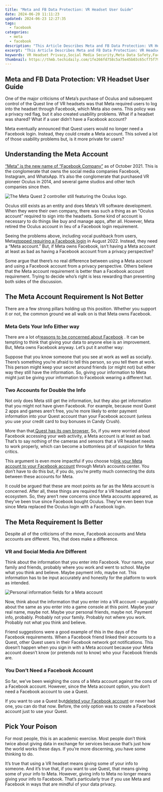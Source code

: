 ```yaml
---
title: "Meta and FB Data Protection: VR Headset User Guide"
date: 2024-06-20 11:11:23
updated: 2024-06-23 12:27:35
tags:
  - facebook
categories:
  - meta
  - facebook
description: "This Article Describes Meta and FB Data Protection: VR Headset User Guide"
excerpt: "This Article Describes Meta and FB Data Protection: VR Headset User Guide"
keywords: VR Headset Privacy,Social Media Security,Meta Data Safety,Facebook Data Protection,Digital Rights Guide,Online User Guidance,Personal Data Shielding
thumbnail: https://thmb.techidaily.com/1fe266fd758c5a75e45b03c65cf75f79c47b7be92cf62fce6f2e53504509e2e1.jpg
---
```


## Meta and FB Data Protection: VR Headset User Guide

 One of the major criticisms of Meta’s purchase of Oculus and subsequent control of the Quest line of VR headsets was that Meta required users to log into the headset through Facebook, which Meta also owns. This policy was a privacy red flag, but it also created usability problems. What if a headset was shared? What if a user didn’t have a Facebook account?

 Meta eventually announced that Quest users would no longer need a Facebook login. Instead, they could create a Meta account. This solved a lot of those usability problems but, is it more private for users?

## Understanding the Meta Account

[“Meta” is the new name of “Facebook Company”](https://www.makeuseof.com/facebook-announced-meta-its-new-brand/) as of October 2021\. This is the conglomerate that owns the social media companies Facebook, Instagram, and WhatsApp. It’s also the conglomerate that purchased VR pioneer Oculus in 2014, and several game studios and other tech companies since then.

![The Meta Quest 2 controller still featuring the Oculus logo.](https://static1.makeuseofimages.com/wordpress/wp-content/uploads/2022/09/artifacts-of-oculus.jpg)

 Oculus still exists as an entity and does Meta’s VR software development. When they were their own company, there was such a thing as an “Oculus account” required to sign into the headsets. Some kind of account is necessary to do things like buy and manage apps, after all. However, Meta retired the Oculus account in lieu of a Facebook login requirement.

 Seeing the problems above, including vocal pushback from users, Meta[stopped requiring a Facebook login](https://www.meta.com/help/accounts/?utm%5Fsource=www.bing.com&utm%5Fmedium=dollyredirect) in August 2022\. Instead, they need a “Meta account.” But, if Meta owns Facebook, isn’t having a Meta account at least as bad as having a Facebook account from a privacy perspective?

 Some argue that there’s no real difference between using a Meta account and using a Facebook account from a privacy perspective. Others believe that the Meta account requirement is better than a Facebook account requirement. Trying to decide who’s right is less rewarding than presenting both sides of the discussion.

## The Meta Account Requirement Is Not Better

 There are a few strong pillars holding up this position. Whether you support it or not, the common ground we all walk on is that Meta owns Facebook.

### Meta Gets Your Info Either way

 There are a lot of[reasons to be concerned about Facebook](https://www.makeuseof.com/why-do-people-hate-facebook/) . It can be tempting to think that giving your data to anyone else is an improvement. But, Meta owns Facebook anyway. Let’s put it another way:

 Suppose that you know someone that you see at work as well as socially. There’s something you’re afraid to tell this person, so you tell them at work. This person might keep your secret around friends (or might not) but either way they still have the information. So, giving your information to Meta might just be giving your information to Facebook wearing a different hat.

### Two Accounts for Double the Info

 Not only does Meta still get the information, but they also get information that you might not have given Facebook. For example, because most Quest 2 apps and games aren’t free, you’re more likely to enter payment information into your Quest account than your Facebook account (unless you use your credit card to buy bonuses in Candy Crush).

 More than that,[Quest has its own browser.](https://www.makeuseof.com/how-to-get-started-with-quest-browser/) So, if you were worried about Facebook accessing your web activity, a Meta account is at least as bad. That’s to say nothing of the cameras and sensors that a VR headset needs to work properly, which can become a bottomless pit of suspicion for Meta critics.

 This argument is even more impactful if you choose to[link your Meta account to your Facebook account](https://www.oculus.com/blog/meta-accounts/) through Meta’s accounts center. You don’t have to do this but, if you do, you’re pretty much connecting the dots between these accounts for Meta.

 It could be argued that these are moot points as far as the Meta account is concerned. After all, these things are required for a VR headset and ecosystem. So, they aren’t new concerns since Meta accounts appeared, as they’ve been true since Facebook bought Oculus. They’ve even been true since Meta replaced the Oculus login with a Facebook login.

## The Meta Requirement Is Better

 Despite all of the criticisms of the move, Facebook accounts and Meta accounts are different. Yes, that does make a difference.

### VR and Social Media Are Different

 Think about the information that you enter into Facebook. Your name, your family and friends, probably where you work and went to school. Maybe what you think and believe. Maybe payment info, maybe not. This information has to be input accurately and honestly for the platform to work as intended.

![Personal information fields for a Meta account](https://static1.makeuseofimages.com/wordpress/wp-content/uploads/2022/09/How-much-do-you-share.jpg)

 Now, think about the information that you enter into a VR account – arguably about the same as you enter into a game console at this point. Maybe your real name, maybe not. Maybe your personal friends, maybe not. Payment info, probably. Probably not your family. Probably not where you work. Probably not what you think and believe.

 Friend suggestions were a good example of this in the days of the Facebook requirements. When a Facebook friend linked their accounts to a Quest, other Quest users in their Facebook network got notifications. This doesn’t happen when you sign in with a Meta account because your Meta account doesn’t know (or pretends not to know) who your Facebook friends are.

### You Don’t Need a Facebook Account

 So far, we’ve been weighing the cons of a Meta account against the cons of a Facebook account. However, since the Meta account option, you don’t need a Facebook account to use a Quest.

 If you want to use a Quest but[deleted your Facebook account](https://www.makeuseof.com/delete-facebook-on-android/) or never had one, you can do that now. Before, the only option was to create a Facebook account just to use your Quest.

## Pick Your Poison

 For most people, this is an academic exercise. Most people don’t think twice about giving data in exchange for services because that’s just how the world works these days. If you’re more discerning, you have some thinking to do.

 It’s true that using a VR headset means giving some of your info to someone. And it’s true that, if you want to use Quest, that means giving some of your info to Meta. However, giving info to Meta no longer means giving your info to Facebook. That’s particularly true if you use Meta and Facebook in ways that are mindful of your data privacy.


<ins class="adsbygoogle"
     style="display:block"
     data-ad-format="autorelaxed"
     data-ad-client="ca-pub-7571918770474297"
     data-ad-slot="1223367746"></ins>



<ins class="adsbygoogle"
     style="display:block"
     data-ad-client="ca-pub-7571918770474297"
     data-ad-slot="8358498916"
     data-ad-format="auto"
     data-full-width-responsive="true"></ins>
